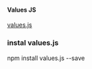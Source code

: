 #### Values JS

[values.js](https://github.com/noeldelgado/values.js)

### instal values.js

npm install values.js --save
